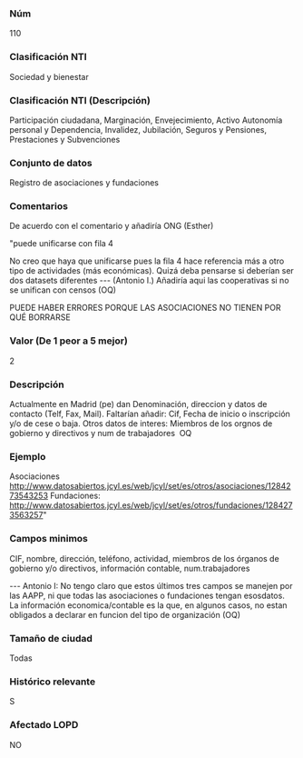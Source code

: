 ### Núm
110
### Clasificación NTI
Sociedad y bienestar
### Clasificación NTI (Descripción)
Participación ciudadana, Marginación, Envejecimiento, Activo Autonomía personal y Dependencia, Invalidez, Jubilación, Seguros y Pensiones, Prestaciones y Subvenciones
### Conjunto de datos
Registro de asociaciones y fundaciones
### Comentarios
De acuerdo con el comentario y añadiría ONG (Esther)
 
 "puede unificarse con fila 4
 
 No creo que haya que unificarse pues la fila 4 hace referencia más a otro tipo de actividades (más económicas). Quizá deba pensarse si deberían ser dos datasets diferentes --- (Antonio I.)
 Añadiría aqui las cooperativas si no se unifican con censos (OQ)

PUEDE HABER ERRORES PORQUE LAS ASOCIACIONES NO TIENEN POR QUÉ BORRARSE
### Valor (De 1 peor a 5 mejor)
2
### Descripción
Actualmente en Madrid (pe) dan Denominación, direccion y datos de contacto (Telf, Fax, Mail). 
Faltarían añadir: Cif, Fecha de inicio o inscripción y/o de cese o baja.
Otros datos de interes: Miembros de los orgnos de gobierno y directivos y num de trabajadores
 OQ
### Ejemplo
Asociaciones http://www.datosabiertos.jcyl.es/web/jcyl/set/es/otros/asociaciones/1284273543253
 Fundaciones: http://www.datosabiertos.jcyl.es/web/jcyl/set/es/otros/fundaciones/1284273563257"
### Campos minimos
CIF, nombre, dirección, teléfono, actividad, miembros de los órganos de gobierno y/o directivos, información contable, num.trabajadores
 
 --- Antonio I: No tengo claro que estos últimos tres campos se manejen por las AAPP, ni que todas las asociaciones o fundaciones tengan esosdatos. La información economica/contable es la que, en algunos casos, no estan obligados a declarar en funcion del tipo de organización (OQ)
### Tamaño de ciudad
Todas
### Histórico relevante
S
### Afectado LOPD
NO

